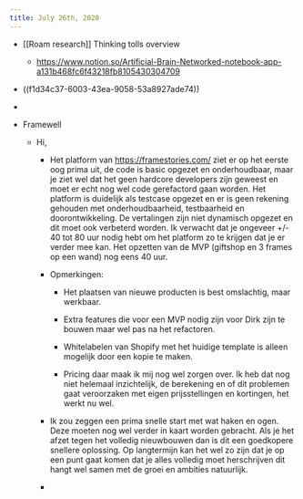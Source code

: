 ```yaml
---
title: July 26th, 2020
---
```


- [[Roam research]] Thinking tolls overview
	 - https://www.notion.so/Artificial-Brain-Networked-notebook-app-a131b468fc6f43218fb8105430304709

- ((f1d34c37-6003-43ea-9058-53a8927ade74))

- 

- Framewell
	 - Hi,
		 - Het platform van https://framestories.com/ ziet er op het eerste oog prima uit,  de code is basic opgezet en onderhoudbaar, maar je ziet wel dat het geen hardcore developers zijn geweest en moet er echt nog wel code gerefactord gaan worden. Het platform is duidelijk als testcase opgezet en er is geen rekening gehouden met onderhoudbaarheid, testbaarheid en doorontwikkeling. De vertalingen zijn niet dynamisch opgezet en dit moet ook verbeterd worden. Ik verwacht dat je ongeveer +/- 40 tot 80 uur nodig hebt om het platform zo te krijgen dat je er verder mee kan. Het opzetten van de MVP (giftshop en 3 frames op een wand) nog eens 40 uur.

		 - Opmerkingen:
			 - Het plaatsen van nieuwe producten is best omslachtig, maar werkbaar.

			 - Extra features die voor een MVP nodig zijn voor Dirk zijn te bouwen maar wel pas na het refactoren. 

			 - Whitelabelen van Shopify met het huidige template is alleen mogelijk door een kopie te maken.

			 - Pricing daar maak ik mij nog wel zorgen over. Ik heb dat nog niet helemaal inzichtelijk, de berekening en of dit problemen gaat veroorzaken met eigen prijsstellingen en kortingen, het werkt nu wel. 

		 - Ik zou zeggen een prima snelle start met wat haken en ogen. Deze moeten nog wel verder in kaart worden gebracht. Als je het afzet tegen het volledig nieuwbouwen dan is dit een goedkopere snellere oplossing. Op langtermijn kan het wel zo zijn dat je op een punt gaat komen dat je alles volledig moet herschrijven dit hangt wel samen met de groei en ambities natuurlijk. 

		 - 
